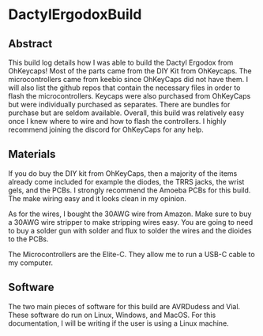 # DactylErgodoxBuild
## Abstract
This build log details how I was able to build the Dactyl Ergodox from OhKeycaps!
Most of the parts came from the DIY Kit from OhKeycaps. The microcontrollers 
came from keebio since OhKeyCaps did not have them. I will also list the github 
repos that contain the necessary files in order to flash the microcontrollers.
Keycaps were also purchased from OhKeyCaps but were individually purchased as
separates. There are bundles for purchase but are seldom available. Overall,
this build was relatively easy once I knew where to wire and how to flash the
controllers. I highly recommend joining the discord for OhKeyCaps for any help.

## Materials
If you do buy the DIY kit from OhKeyCaps, then a majority of the items already
come included for example the diodes, the TRRS jacks, the wrist gels,
and the PCBs. I strongly
recommend the Amoeba PCBs for this build. The make wiring easy and it looks
clean in my opinion.  

As for the wires, I bought the 30AWG wire from Amazon. Make sure to buy a 30AWG
wire stripper to make stripping wires easy. You are going to need to buy a
solder gun with solder and flux to solder the wires and the dioides to the
PCBs. 

The Microcontrollers are the Elite-C. They allow me to run a USB-C cable to
my computer. 

## Software 
The two main pieces of software for this build are AVRDudess and Vial. These
software do run on Linux, Windows, and MacOS. For this documentation, I will be
writing if the user is using a Linux machine. 



